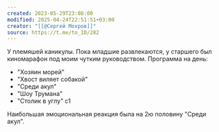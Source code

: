 ```yaml
---
created: 2023-05-29T23:08:00
modified: 2025-04-24T22:51:51+03:00
creator: "[[@Сергей Мохров]]"
source: https://t.me/to_1D/282
---
```


У племяшей каникулы. Пока младшие развлекаются, у старшего был киномарафон под моим чутким руководством. Программа на день:
- "Хозяин морей"
- "Хвост виляет собакой"
- "Среди акул"
- "Шоу Трумана"
- "Столик в углу" с1

Наибольшая эмоциональная реакция была на 2ю половину "Среди акул".
